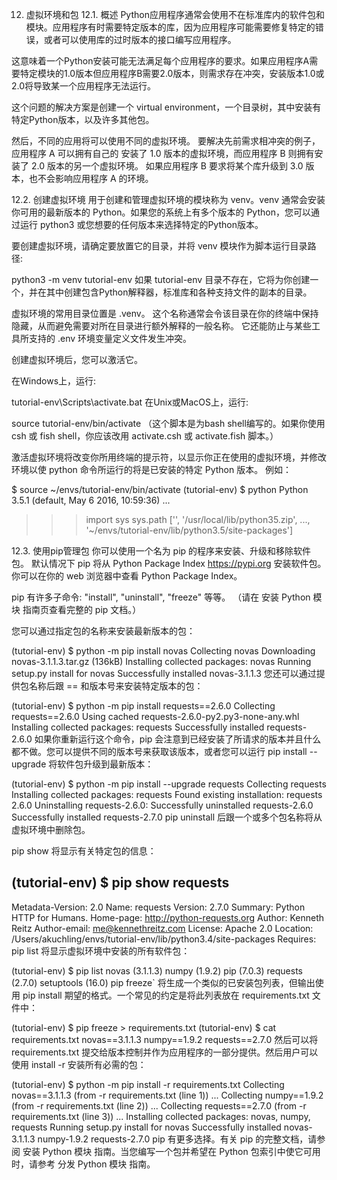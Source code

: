 12. 虚拟环境和包
12.1. 概述
Python应用程序通常会使用不在标准库内的软件包和模块。应用程序有时需要特定版本的库，因为应用程序可能需要修复特定的错误，或者可以使用库的过时版本的接口编写应用程序。

这意味着一个Python安装可能无法满足每个应用程序的要求。如果应用程序A需要特定模块的1.0版本但应用程序B需要2.0版本，则需求存在冲突，安装版本1.0或2.0将导致某一个应用程序无法运行。

这个问题的解决方案是创建一个 virtual environment，一个目录树，其中安装有特定Python版本，以及许多其他包。

然后，不同的应用将可以使用不同的虚拟环境。 要解决先前需求相冲突的例子，应用程序 A 可以拥有自己的 安装了 1.0 版本的虚拟环境，而应用程序 B 则拥有安装了 2.0 版本的另一个虚拟环境。 如果应用程序 B 要求将某个库升级到 3.0 版本，也不会影响应用程序 A 的环境。

12.2. 创建虚拟环境
用于创建和管理虚拟环境的模块称为 venv。venv 通常会安装你可用的最新版本的 Python。如果您的系统上有多个版本的 Python，您可以通过运行 python3 或您想要的任何版本来选择特定的Python版本。

要创建虚拟环境，请确定要放置它的目录，并将 venv 模块作为脚本运行目录路径:

python3 -m venv tutorial-env
如果 tutorial-env 目录不存在，它将为你创建一个，并在其中创建包含Python解释器，标准库和各种支持文件的副本的目录。

虚拟环境的常用目录位置是 .venv。 这个名称通常会令该目录在你的终端中保持隐藏，从而避免需要对所在目录进行额外解释的一般名称。 它还能防止与某些工具所支持的 .env 环境变量定义文件发生冲突。

创建虚拟环境后，您可以激活它。

在Windows上，运行:

tutorial-env\Scripts\activate.bat
在Unix或MacOS上，运行:

source tutorial-env/bin/activate
（这个脚本是为bash shell编写的。如果你使用 csh 或 fish shell，你应该改用 activate.csh 或 activate.fish 脚本。）

激活虚拟环境将改变你所用终端的提示符，以显示你正在使用的虚拟环境，并修改环境以使 python 命令所运行的将是已安装的特定 Python 版本。 例如：

$ source ~/envs/tutorial-env/bin/activate
(tutorial-env) $ python
Python 3.5.1 (default, May  6 2016, 10:59:36)
  ...
>>> import sys
>>> sys.path
['', '/usr/local/lib/python35.zip', ...,
'~/envs/tutorial-env/lib/python3.5/site-packages']
>>>
12.3. 使用pip管理包
你可以使用一个名为 pip 的程序来安装、升级和移除软件包。 默认情况下 pip 将从 Python Package Index <https://pypi.org> 安装软件包。 你可以在你的 web 浏览器中查看 Python Package Index。

pip 有许多子命令: "install", "uninstall", "freeze" 等等。 （请在 安装 Python 模块 指南页查看完整的 pip 文档。）

您可以通过指定包的名称来安装最新版本的包：

(tutorial-env) $ python -m pip install novas
Collecting novas
  Downloading novas-3.1.1.3.tar.gz (136kB)
Installing collected packages: novas
  Running setup.py install for novas
Successfully installed novas-3.1.1.3
您还可以通过提供包名称后跟 == 和版本号来安装特定版本的包：

(tutorial-env) $ python -m pip install requests==2.6.0
Collecting requests==2.6.0
  Using cached requests-2.6.0-py2.py3-none-any.whl
Installing collected packages: requests
Successfully installed requests-2.6.0
如果你重新运行这个命令，pip 会注意到已经安装了所请求的版本并且什么都不做。您可以提供不同的版本号来获取该版本，或者您可以运行 pip install --upgrade 将软件包升级到最新版本：

(tutorial-env) $ python -m pip install --upgrade requests
Collecting requests
Installing collected packages: requests
  Found existing installation: requests 2.6.0
    Uninstalling requests-2.6.0:
      Successfully uninstalled requests-2.6.0
Successfully installed requests-2.7.0
pip uninstall 后跟一个或多个包名称将从虚拟环境中删除包。

pip show 将显示有关特定包的信息：

(tutorial-env) $ pip show requests
---
Metadata-Version: 2.0
Name: requests
Version: 2.7.0
Summary: Python HTTP for Humans.
Home-page: http://python-requests.org
Author: Kenneth Reitz
Author-email: me@kennethreitz.com
License: Apache 2.0
Location: /Users/akuchling/envs/tutorial-env/lib/python3.4/site-packages
Requires:
pip list 将显示虚拟环境中安装的所有软件包：

(tutorial-env) $ pip list
novas (3.1.1.3)
numpy (1.9.2)
pip (7.0.3)
requests (2.7.0)
setuptools (16.0)
pip freeze` 将生成一个类似的已安装包列表，但输出使用 pip install 期望的格式。一个常见的约定是将此列表放在 requirements.txt 文件中：

(tutorial-env) $ pip freeze > requirements.txt
(tutorial-env) $ cat requirements.txt
novas==3.1.1.3
numpy==1.9.2
requests==2.7.0
然后可以将 requirements.txt 提交给版本控制并作为应用程序的一部分提供。然后用户可以使用 install -r 安装所有必需的包：

(tutorial-env) $ python -m pip install -r requirements.txt
Collecting novas==3.1.1.3 (from -r requirements.txt (line 1))
  ...
Collecting numpy==1.9.2 (from -r requirements.txt (line 2))
  ...
Collecting requests==2.7.0 (from -r requirements.txt (line 3))
  ...
Installing collected packages: novas, numpy, requests
  Running setup.py install for novas
Successfully installed novas-3.1.1.3 numpy-1.9.2 requests-2.7.0
pip 有更多选择。有关 pip 的完整文档，请参阅 安装 Python 模块 指南。当您编写一个包并希望在 Python 包索引中使它可用时，请参考 分发 Python 模块 指南。